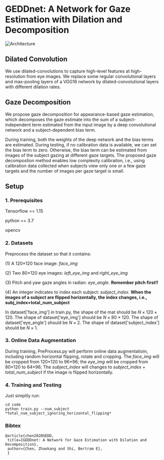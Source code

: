 # GEDDnet: A Network for Gaze Estimation with Dilation and Decomposition

  ![Architecture](https://raw.githubusercontent.com/czk32611/GEDDnet/master/Figure/Architecture.png)

## Dilated Convolution
  We use dilated-convolutions to capture high-level features at high-resolution from eye images. We replace some regular convolutional layers and max-pooling layers of a VGG16 network by dilated-convolutional layers with different dilation rates.

## Gaze Decomposition
  We propose gaze decomposition for appearance-based gaze estimation, which decomposes the gaze estimate into the sum of a subject-independent term estimated from the input image by a deep convolutional network and a subject-dependent bias term.

  During training, both the weights of the deep network and the bias terms are estimated. During testing, if no calibration data is available, we can set the bias term to zero. Otherwise, the bias term can be estimated from images of the subject gazing at different gaze targets. The proposed gaze decompostion method enables low complexity calibraiton, i.e., using calibration data collected when subjects view only one or a few gaze targets and the number of images per gaze target is small.

## Setup
### 1. Prerequisites
Tensorflow == 1.15

python == 3.7

opencv

### 2. Datasets
Preprocess the dataset so that it contains:

(1) A 120$\times$120 face image: *face_img*

(2) Two 80$\times$120 eye images: *left_eye_img* and *right_eye_img*

(3) Pitch and yaw gaze angles in radian: *eye_angle*. **Remember pitch first!!**

(4) An integer indicates to index each subject: *subject_index*.
**When the images of a subject are flipped horizontally, the index changes, i.e., subj_index+total_num_subject**

In dataset['face_img'] in train.py, the shape of the mat should be $N \times 120 \times 120$. The shape of dataset['eye_img'] should be $N \times 80 \times 120$. The shape of dataset['eye_angle'] should be $N \times 2$. The shape of dataset['subject_index'] should be $N \times 1$.

### 3. Online Data Augmentation
During training, PreProcess.py will perform online data augmentatioin, including random horizontal flipping, rotate and cropping. The *face_img* will be cropped from 120$\times$120 to 96$\times$96; the *eye_img* will be cropped from 80$\times$120 to 64$\times$96; The *subject_index* will changes to *subject_index* + *total_num_subject* if the image is flipped horizontally.

### 4. Training and Testing
Just simplily run:

    cd code
    python train.py --num_subject *total_num_subject_ignoring_horizontal_flipping*

### Bibtex

    @article{chen2020GEDD,
     title={GEDDnet: A Network for Gaze Estimation with Dilation and Decomposition},
     author={Chen, Zhaokang and Shi, Bertram E},
     }
